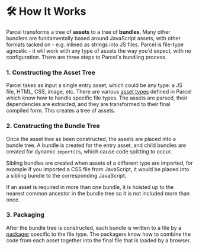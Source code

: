 # 🛠 How It Works

Parcel transforms a tree of **assets** to a tree of **bundles**. Many other bundlers are fundamentally based around JavaScript assets, with other formats tacked on - e.g. inlined as strings into JS files. Parcel is file-type agnostic - it will work with any type of assets the way you'd expect, with no configuration. There are three steps to Parcel's bundling process.

### 1. Constructing the Asset Tree

Parcel takes as input a single entry asset, which could be any type: a JS file, HTML, CSS, image, etc. There are various [asset types](asset_types.html) defined in Parcel which know how to handle specific file types. The assets are parsed, their dependencies are  extracted, and they are transformed to their final compiled form. This creates a tree of assets.

### 2. Constructing the Bundle Tree

Once the asset tree as been constructed, the assets are placed into a bundle tree. A bundle is created for the entry asset, and child bundles are created for dynamic `import()`s, which cause code splitting to occur.

Sibling bundles are created when assets of a different type are imported, for example if you imported a CSS file from JavaScript, it would be placed into a sibling bundle to the corresponding JavaScript.

If an asset is required in more than one bundle, it is hoisted up to the nearest common ancestor in the bundle tree so it is not included more than once.

### 3. Packaging

After the bundle tree is constructed, each bundle is written to a file by a [packager](packagers.html) specific to the file type. The packagers know how to combine the code from each asset together into the final file that is loaded by a browser.
